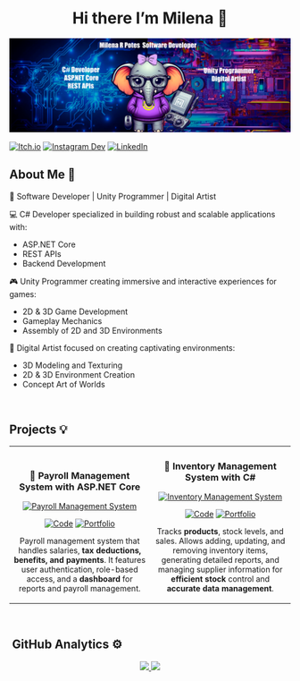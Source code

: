
<div align="center">
<h1 align="center">Hi there I’m Milena </a> 👋</h1>
</div>
<img src="https://github.com/MilenaRPotes/MilenaRPotes/blob/main/BannerPortafolioV1.png">

[![Itch.io](https://img.shields.io/badge/Itch.io-FA5C5C?style=for-the-badge&logo=itch.io&logoColor=white)](https://emilenarpotes.itch.io)
[![Instagram Dev](https://img.shields.io/badge/Instagram%20Dev-E4405F?style=for-the-badge&logo=instagram&logoColor=white)](https://www.instagram.com/milenarpotesgamedev/?hl=es-es)
[![LinkedIn](https://img.shields.io/badge/LinkedIn-0077B5?style=for-the-badge&logo=linkedin&logoColor=white)](https://www.linkedin.com/in/milenarpotes/)

## About Me 🌟

🚀 Software Developer | Unity Programmer | Digital Artist

💻 C# Developer specialized in building robust and scalable applications with:

- ASP.NET Core
- REST APIs
- Backend Development

🎮 Unity Programmer creating immersive and interactive experiences for games:

- 2D & 3D Game Development
- Gameplay Mechanics
- Assembly of 2D and 3D Environments

🎨 Digital Artist focused on creating captivating environments:

- 3D Modeling and Texturing
- 2D & 3D Environment Creation 
- Concept Art of Worlds
<br>

## Projects 💡
<table>
<tr>
<td width="50%">
  <br>
<h3 align="center">💼 Payroll Management System with ASP.NET Core</h3>
<div align="center">
<a href="" target="_blank"><img src="" width="400" alt=" Payroll Management System "></a>
<p> 
  
[![Code](https://img.shields.io/badge/Code-FFFF00?style=for-the-badge&logo=github&logoColor=black)](https://github.com/TU-USUARIO?tab=repositories)
 [![Portfolio](https://img.shields.io/badge/Portfolio-1B6FBE?style=for-the-badge&logo=lighthouse&logoColor=white)](https://tuportafolio.com/)
</p>
<p>
Payroll management system that handles salaries, <strong>tax deductions, benefits, and payments</strong>. It features user authentication, role-based access, and a <strong>dashboard</strong> for reports and payroll management.
</p>
</div>
                                                                                      
</td>
<td width="50%">
 
<h3 align="center">🛒 Inventory Management System with C#</h3>
<div align="center">
<a href="" target="_blank"><img src="" width="400" alt=" Inventory Management System "></a>
<p> 
  
[![Code](https://img.shields.io/badge/Code-FFFF00?style=for-the-badge&logo=github&logoColor=black)](https://github.com/TU-USUARIO?tab=repositories)
 [![Portfolio](https://img.shields.io/badge/Portfolio-1B6FBE?style=for-the-badge&logo=lighthouse&logoColor=white)](https://tuportafolio.com/)
</p>
<p>
Tracks <strong>products</strong>, stock levels, and sales. Allows adding, updating, and removing inventory items, generating detailed reports, and managing supplier information for <strong>efficient stock</strong> control and <strong>accurate data management</strong>.
</p>
</div>
                                                                              
</table>                                                                                 
</div>
<br>

## &nbsp;GitHub Analytics ⚙️

<p align="center">
<a href="https://github.com/MilenaRPotes">
  <img height="180em" src="https://github-readme-stats-eight-theta.vercel.app/api?username=MilenaRPotes&show_icons=true&theme=algolia&include_all_commits=true&count_private=true"/>
  <img height="180em" src="https://github-readme-stats-eight-theta.vercel.app/api/top-langs/?username=MilenaRPotes&layout=compact&langs_count=8&theme=algolia"/>
</a>
</p>
